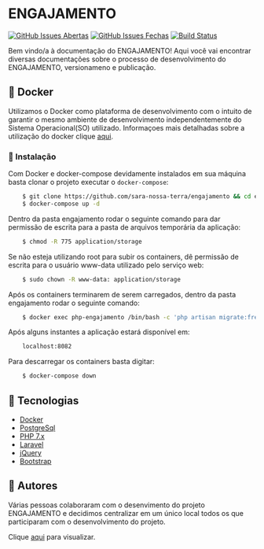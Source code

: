 # ENGAJAMENTO

[![GitHub Issues Abertas](https://img.shields.io/github/issues/sara-nossa-terra/engajamento.svg?maxAge=2592000)]() 
[![GitHub Issues Fechas](https://img.shields.io/github/issues-closed-raw/sara-nossa-terra/engajamento.svg?maxAge=2592000)]()
[![Build Status](https://travis-ci.org/sara-nossa-terra/engajamento.svg?branch=master)](https://travis-ci.org/sara-nossa-terra/engajamento)

Bem vindo/a à documentação do ENGAJAMENTO! Aqui você vai encontrar diversas documentações sobre o processo de desenvolvimento do ENGAJAMENTO, versionameno e publicação.

## :whale2: Docker
Utilizamos o Docker como plataforma de desenvolvimento com o intuito de garantir o mesmo ambiente de desenvolvimento 
independentemente do Sistema Operacional(SO) utilizado. Informaçoes mais detalhadas sobre a utilização do docker clique
[aqui](doc/Guia_utilizacao_docker.md).


### :nut_and_bolt: Instalação

Com Docker e docker-compose devidamente instalados em sua máquina basta clonar o projeto executar o ```docker-compose```:
```bash
    $ git clone https://github.com/sara-nossa-terra/engajamento && cd engajamento
    $ docker-compose up -d
```

Dentro da pasta engajamento rodar o seguinte comando para dar permissão de escrita para a pasta de arquivos temporária da aplicação:
```bash
    $ chmod -R 775 application/storage
```

Se não esteja utilizando root para subir os containers, dê permissão de escrita para o usuário www-data utilizado pelo serviço web:
```bash
    $ sudo chown -R www-data: application/storage
```

Após os containers terminarem de serem carregados, dentro da pasta engajamento rodar o seguinte comando:
```bash
    $ docker exec php-engajamento /bin/bash -c 'php artisan migrate:fresh --seed'
```

Após alguns instantes a aplicação estará disponível em:
```bash
    localhost:8082
```

Para descarregar os containers basta digitar:
```bash
    $ docker-compose down
```

## :rocket: Tecnologias
* [Docker](https://www.docker.com)
* [PostgreSql](https://www.postgresql.org/)
* [PHP 7.x](http://php.net)
* [Laravel](https://laravel.com)
* [jQuery](https://jquery.com)
* [Bootstrap](https://getbootstrap.com)

## :busts_in_silhouette: Autores
Várias pessoas colaboraram com o desenvimento do projeto ENGAJAMENTO e decidimos centralizar em um único local todos os que participaram com o desenvolvimento do projeto.
  
Clique [aqui](https://github.com/sara-nossa-terra/engajamento/graphs/contributors) para visualizar.
